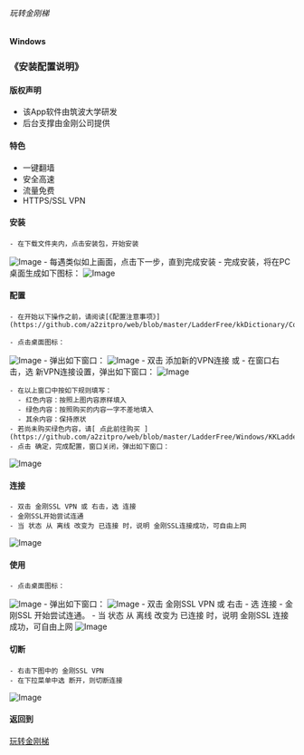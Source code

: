 ###### 玩转金刚梯
#### Windows
### 《安装配置说明》

#### <strong>版权声明</strong>
  - 该App软件由筑波大学研发
  - 后台支撑由金刚公司提供

#### <strong>特色</strong>

  - 一键翻墙
  - 安全高速  
  - 流量免费
  - HTTPS/SSL VPN


#### <strong>安装</strong>
    - 在下载文件夹内，点击安装包，开始安装
![Image](https://github.com/a2zitpro/web/blob/master/安装001B.png)
    - 每遇类似如上画面，点击下一步，直到完成安装
    - 完成安装，将在PC桌面生成如下图标：
![Image](https://github.com/a2zitpro/web/blob/master/icons8-softether-vpn-50-1.png)

#### <strong>配置</strong>

    - 在开始以下操作之前，请阅读[《配置注意事项》](https://github.com/a2zitpro/web/blob/master/LadderFree/kkDictionary/ConsiderationsWhileConfigureKKID.md)

    - 点击桌面图标：
![Image](https://github.com/a2zitpro/web/blob/master/icons8-softether-vpn-50-1.png)
    - 弹出如下窗口：
![Image](https://github.com/a2zitpro/web/blob/master/配置001B.png)
    - 双击 添加新的VPN连接
或
    - 在窗口右击，选 新VPN连接设置，弹出如下窗口：
![Image](https://github.com/a2zitpro/web/blob/master/配置003B.png)

    - 在以上窗口中按如下规则填写：
      - 红色内容：按照上图内容原样填入
      - 绿色内容：按照购买的内容一字不差地填入
      - 其余内容：保持原状
    - 若尚未购买绿色内容，请[ 点此前往购买 ](https://github.com/a2zitpro/web/blob/master/LadderFree/Windows/KKLadderAPPGet.md)
    - 点击 确定，完成配置，窗口关闭，弹出如下窗口：
![Image](https://github.com/a2zitpro/web/blob/master/配置005A.png)

#### <strong>连接</strong>

    - 双击 金刚SSL VPN 或 右击，选 连接
    - 金刚SSL开始尝试连通
    - 当 状态 从 离线 改变为 已连接 时，说明 金刚SSL连接成功，可自由上网
![Image](https://github.com/a2zitpro/web/blob/master/配置005.png)

####  <strong>使用</strong>

    - 点击桌面图标：
![Image](https://github.com/a2zitpro/web/blob/master/icons8-softether-vpn-50-1.png)
    - 弹出如下窗口：
![Image](https://github.com/a2zitpro/web/blob/master/配置005A.png)
    - 双击 金刚SSL VPN 或 右击
    - 选 连接
    - 金刚SSL 开始尝试连通。
    - 当 状态 从 离线 改变为 已连接 时，说明 金刚SSL 连接成功，可自由上网
![Image](https://github.com/a2zitpro/web/blob/master/配置005.png)

#### <strong>切断</strong>
    - 右击下图中的 金刚SSL VPN
    - 在下拉菜单中选 断开，则切断连接
![Image](https://github.com/a2zitpro/web/blob/master/配置005A.png)

#### 返回到
[玩转金刚梯](https://github.com/a2zitpro/web/blob/master/LadderFree/A.md)

